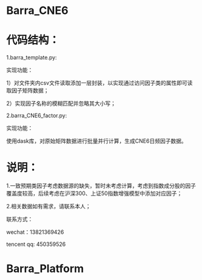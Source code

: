 # Barra_CNE6

# 代码结构：

1.barra_template.py: 

实现功能：

1）对文件夹内csv文件读取添加一层封装，以实现通过访问因子类的属性即可读取因子矩阵数据；

2）实现因子名称的模糊匹配并忽略其大小写；


2.barra_CNE6_factor.py:

实现功能：

使用dask库，对原始矩阵数据进行批量并行计算，生成CNE6日频因子数据。

# 说明：

1.一致预期类因子考虑数据源的缺失，暂时未考虑计算，考虑到指数成分股的因子覆盖度较高，后续考虑在沪深300、上证50指数增强模型中添加对应因子；

2.相关数据如有需求，请联系本人；

联系方式：

wechat：13821369426

tencent qq: 450359526
# Barra_Platform
